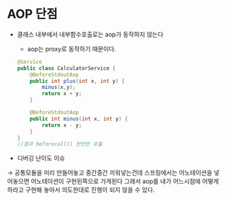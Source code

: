 # AOP 단점

- 클래스 내부에서 내부함수호출로는 aop가 동작하지 않는다
    - aop는 proxy로 동작하기 때문이다.
    
    ```java
    @Service
    public class CalculatorService {
        @BeforeStdoutAop
        public int plus(int x, int y) {
            minus(x,y);
            return x + y;
        }
    
        @BeforeStdoutAop
        public int minus(int x, int y) {
            return x - y;
        }  
    }
    //결과 beforecall() 한번만 호출
    ```
    
- 디버깅 난이도 이슈

→ 공통모듈을 미리 만들어놓고 중간중간 끼워넣는건데 스프링에서는 어노테이션을 넣어놓으면 어노테이션이 구현된쪽으로 가게된다 그래서 aop를 내가 어느시점에 어떻게 하라고 구현해 놓아서 의도한대로 진행이 되지 않을 수 있다.
